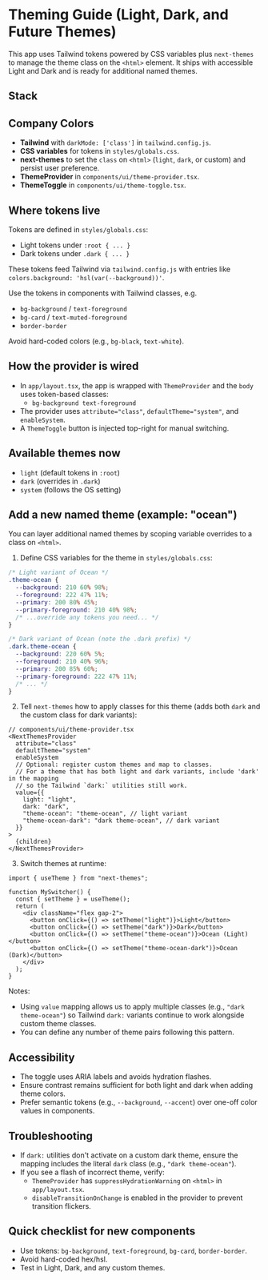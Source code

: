 # Theming Guide (Light, Dark, and Future Themes)

This app uses Tailwind tokens powered by CSS variables plus `next-themes` to manage the theme class on the `<html>` element. It ships with accessible Light and Dark and is ready for additional named themes.

## Stack

## Company Colors

<!-- - **Blue:** `#0c6398`
- **Teal:** `#1890b7`
- **Orange:** `#f98d21` -->
- **Tailwind** with `darkMode: ['class']` in `tailwind.config.js`.
- **CSS variables** for tokens in `styles/globals.css`.
- **next-themes** to set the `class` on `<html>` (`light`, `dark`, or custom) and persist user preference.
- **ThemeProvider** in `components/ui/theme-provider.tsx`.
- **ThemeToggle** in `components/ui/theme-toggle.tsx`.

## Where tokens live
Tokens are defined in `styles/globals.css`:
- Light tokens under `:root { ... }`
- Dark tokens under `.dark { ... }`

These tokens feed Tailwind via `tailwind.config.js` with entries like `colors.background: 'hsl(var(--background))'`.

Use the tokens in components with Tailwind classes, e.g.
- `bg-background` / `text-foreground`
- `bg-card` / `text-muted-foreground`
- `border-border`

Avoid hard-coded colors (e.g., `bg-black`, `text-white`).

## How the provider is wired
- In `app/layout.tsx`, the app is wrapped with `ThemeProvider` and the `body` uses token-based classes:
  - `bg-background text-foreground`
- The provider uses `attribute="class"`, `defaultTheme="system"`, and `enableSystem`.
- A `ThemeToggle` button is injected top-right for manual switching.

## Available themes now
- `light` (default tokens in `:root`)
- `dark` (overrides in `.dark`)
- `system` (follows the OS setting)

## Add a new named theme (example: "ocean")
You can layer additional named themes by scoping variable overrides to a class on `<html>`.

1) Define CSS variables for the theme in `styles/globals.css`:

```css
/* Light variant of Ocean */
.theme-ocean {
  --background: 210 60% 98%;
  --foreground: 222 47% 11%;
  --primary: 200 80% 45%;
  --primary-foreground: 210 40% 98%;
  /* ...override any tokens you need... */
}

/* Dark variant of Ocean (note the .dark prefix) */
.dark.theme-ocean {
  --background: 220 60% 5%;
  --foreground: 210 40% 96%;
  --primary: 200 85% 60%;
  --primary-foreground: 222 47% 11%;
  /* ... */
}
```

2) Tell `next-themes` how to apply classes for this theme (adds both `dark` and the custom class for dark variants):

```tsx
// components/ui/theme-provider.tsx
<NextThemesProvider
  attribute="class"
  defaultTheme="system"
  enableSystem
  // Optional: register custom themes and map to classes.
  // For a theme that has both light and dark variants, include 'dark' in the mapping
  // so the Tailwind `dark:` utilities still work.
  value={{
    light: "light",
    dark: "dark",
    "theme-ocean": "theme-ocean", // light variant
    "theme-ocean-dark": "dark theme-ocean", // dark variant
  }}
>
  {children}
</NextThemesProvider>
```

3) Switch themes at runtime:

```tsx
import { useTheme } from "next-themes";

function MySwitcher() {
  const { setTheme } = useTheme();
  return (
    <div className="flex gap-2">
      <button onClick={() => setTheme("light")}>Light</button>
      <button onClick={() => setTheme("dark")}>Dark</button>
      <button onClick={() => setTheme("theme-ocean")}>Ocean (Light)</button>
      <button onClick={() => setTheme("theme-ocean-dark")}>Ocean (Dark)</button>
    </div>
  );
}
```

Notes:
- Using `value` mapping allows us to apply multiple classes (e.g., `"dark theme-ocean"`) so Tailwind `dark:` variants continue to work alongside custom theme classes.
- You can define any number of theme pairs following this pattern.

## Accessibility
- The toggle uses ARIA labels and avoids hydration flashes.
- Ensure contrast remains sufficient for both light and dark when adding theme colors.
- Prefer semantic tokens (e.g., `--background`, `--accent`) over one-off color values in components.

## Troubleshooting
- If `dark:` utilities don't activate on a custom dark theme, ensure the mapping includes the literal `dark` class (e.g., `"dark theme-ocean"`).
- If you see a flash of incorrect theme, verify:
  - `ThemeProvider` has `suppressHydrationWarning` on `<html>` in `app/layout.tsx`.
  - `disableTransitionOnChange` is enabled in the provider to prevent transition flickers.

## Quick checklist for new components
- Use tokens: `bg-background`, `text-foreground`, `bg-card`, `border-border`.
- Avoid hard-coded hex/hsl.
- Test in Light, Dark, and any custom themes.
